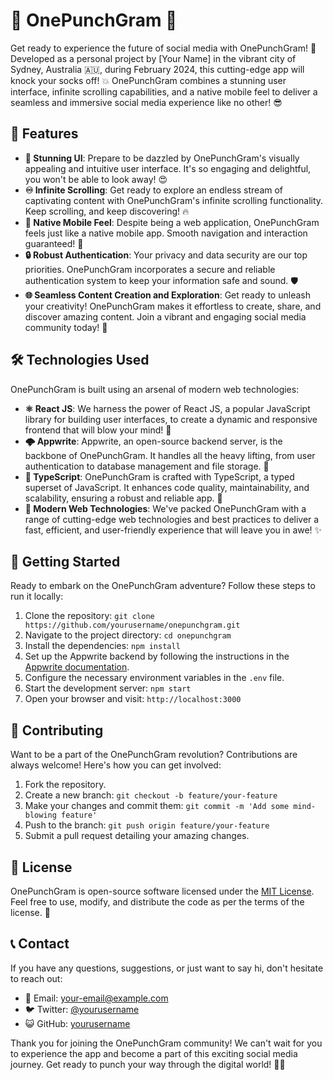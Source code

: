# 🥊 OnePunchGram 📸

Get ready to experience the future of social media with OnePunchGram! 🚀 Developed as a personal project by [Your Name] in the vibrant city of Sydney, Australia 🇦🇺, during February 2024, this cutting-edge app will knock your socks off! 💥 OnePunchGram combines a stunning user interface, infinite scrolling capabilities, and a native mobile feel to deliver a seamless and immersive social media experience like no other! 😎

## 🌟 Features

- **🎨 Stunning UI**: Prepare to be dazzled by OnePunchGram's visually appealing and intuitive user interface. It's so engaging and delightful, you won't be able to look away! 😍
- **♾️ Infinite Scrolling**: Get ready to explore an endless stream of captivating content with OnePunchGram's infinite scrolling functionality. Keep scrolling, and keep discovering! 🔥
- **📱 Native Mobile Feel**: Despite being a web application, OnePunchGram feels just like a native mobile app. Smooth navigation and interaction guaranteed! 🌈
- **🔒 Robust Authentication**: Your privacy and data security are our top priorities. OnePunchGram incorporates a secure and reliable authentication system to keep your information safe and sound. 🛡️
- **🌐 Seamless Content Creation and Exploration**: Get ready to unleash your creativity! OnePunchGram makes it effortless to create, share, and discover amazing content. Join a vibrant and engaging social media community today! 🎉

## 🛠️ Technologies Used

OnePunchGram is built using an arsenal of modern web technologies:

- **⚛️ React JS**: We harness the power of React JS, a popular JavaScript library for building user interfaces, to create a dynamic and responsive frontend that will blow your mind! 🤯
- **🌩️ Appwrite**: Appwrite, an open-source backend server, is the backbone of OnePunchGram. It handles all the heavy lifting, from user authentication to database management and file storage. 💪
- **🦾 TypeScript**: OnePunchGram is crafted with TypeScript, a typed superset of JavaScript. It enhances code quality, maintainability, and scalability, ensuring a robust and reliable app. 💎
- **🌟 Modern Web Technologies**: We've packed OnePunchGram with a range of cutting-edge web technologies and best practices to deliver a fast, efficient, and user-friendly experience that will leave you in awe! ✨

## 🚀 Getting Started

Ready to embark on the OnePunchGram adventure? Follow these steps to run it locally:

1. Clone the repository: `git clone https://github.com/yourusername/onepunchgram.git`
2. Navigate to the project directory: `cd onepunchgram`
3. Install the dependencies: `npm install`
4. Set up the Appwrite backend by following the instructions in the [Appwrite documentation](https://appwrite.io/docs).
5. Configure the necessary environment variables in the `.env` file.
6. Start the development server: `npm start`
7. Open your browser and visit: `http://localhost:3000`

## 🤝 Contributing

Want to be a part of the OnePunchGram revolution? Contributions are always welcome! Here's how you can get involved:

1. Fork the repository.
2. Create a new branch: `git checkout -b feature/your-feature`
3. Make your changes and commit them: `git commit -m 'Add some mind-blowing feature'`
4. Push to the branch: `git push origin feature/your-feature`
5. Submit a pull request detailing your amazing changes.

## 📜 License

OnePunchGram is open-source software licensed under the [MIT License](https://opensource.org/licenses/MIT). Feel free to use, modify, and distribute the code as per the terms of the license. 📝

## 📞 Contact

If you have any questions, suggestions, or just want to say hi, don't hesitate to reach out:

- 📧 Email: [your-email@example.com](mailto:your-email@example.com)
- 🐦 Twitter: [@yourusername](https://twitter.com/yourusername)
- 😺 GitHub: [yourusername](https://github.com/yourusername)

Thank you for joining the OnePunchGram community! We can't wait for you to experience the app and become a part of this exciting social media journey. Get ready to punch your way through the digital world! 👊💥
